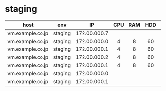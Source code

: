 staging
================

|host|env|IP|CPU|RAM|HDD|OS|if1|if2|if3|
|:-:|:-:|:-:|:-:|:-:|:-:|:-:|:-:|:-:|:-:|
|vm.example.co.jp|staging|172.00.000.7||||||||
|vm.example.co.jp|staging|172.00.000.0|4|8|60|7.2|eno16777984|eno33557248|na|
|vm.example.co.jp|staging|172.00.000.1|4|8|60|7.2|eno16777984|eno33557248|na|
|vm.example.co.jp|staging|172.00.000.2|4|8|60|7.2|eno16777984|eno33557248|na|
|vm.example.co.jp|staging|172.00.000.1|4|8|60|7.2|eno16777984|na|na|
|vm.example.co.jp|staging|172.00.000.0||||||||
|vm.example.co.jp|staging|172.00.000.1||||||||
